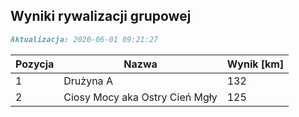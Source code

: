 ## Wyniki rywalizacji grupowej

```markdown
Aktualizacja: 2020-06-01 09:21:27
```

Pozycja | Nazwa | Wynik [km] |
------------ | -------------  | -------------
 1 |Drużyna A | 132 
 2 |Ciosy Mocy aka Ostry Cień Mgły | 125